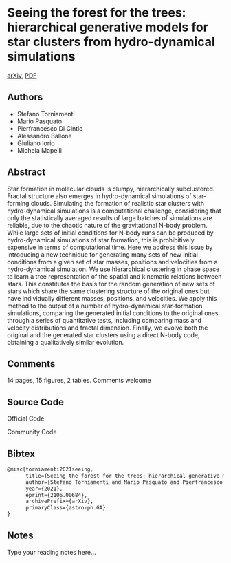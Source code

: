 
# Seeing the forest for the trees: hierarchical generative models for star clusters from hydro-dynamical simulations

[arXiv](https://arxiv.org/abs/2106.0684), [PDF](https://arxiv.org/pdf/2106.0684.pdf)

## Authors

- Stefano Torniamenti
- Mario Pasquato
- Pierfrancesco Di Cintio
- Alessandro Ballone
- Giuliano Iorio
- Michela Mapelli

## Abstract

Star formation in molecular clouds is clumpy, hierarchically subclustered. Fractal structure also emerges in hydro-dynamical simulations of star-forming clouds. Simulating the formation of realistic star clusters with hydro-dynamical simulations is a computational challenge, considering that only the statistically averaged results of large batches of simulations are reliable, due to the chaotic nature of the gravitational N-body problem. While large sets of initial conditions for N-body runs can be produced by hydro-dynamical simulations of star formation, this is prohibitively expensive in terms of computational time. Here we address this issue by introducing a new technique for generating many sets of new initial conditions from a given set of star masses, positions and velocities from a hydro-dynamical simulation. We use hierarchical clustering in phase space to learn a tree representation of the spatial and kinematic relations between stars. This constitutes the basis for the random generation of new sets of stars which share the same clustering structure of the original ones but have individually different masses, positions, and velocities. We apply this method to the output of a number of hydro-dynamical star-formation simulations, comparing the generated initial conditions to the original ones through a series of quantitative tests, including comparing mass and velocity distributions and fractal dimension. Finally, we evolve both the original and the generated star clusters using a direct N-body code, obtaining a qualitatively similar evolution.

## Comments

14 pages, 15 figures, 2 tables. Comments welcome

## Source Code

Official Code



Community Code



## Bibtex

```tex
@misc{torniamenti2021seeing,
      title={Seeing the forest for the trees: hierarchical generative models for star clusters from hydro-dynamical simulations}, 
      author={Stefano Torniamenti and Mario Pasquato and Pierfrancesco Di Cintio and Alessandro Ballone and Giuliano Iorio and Michela Mapelli},
      year={2021},
      eprint={2106.00684},
      archivePrefix={arXiv},
      primaryClass={astro-ph.GA}
}
```

## Notes

Type your reading notes here...

